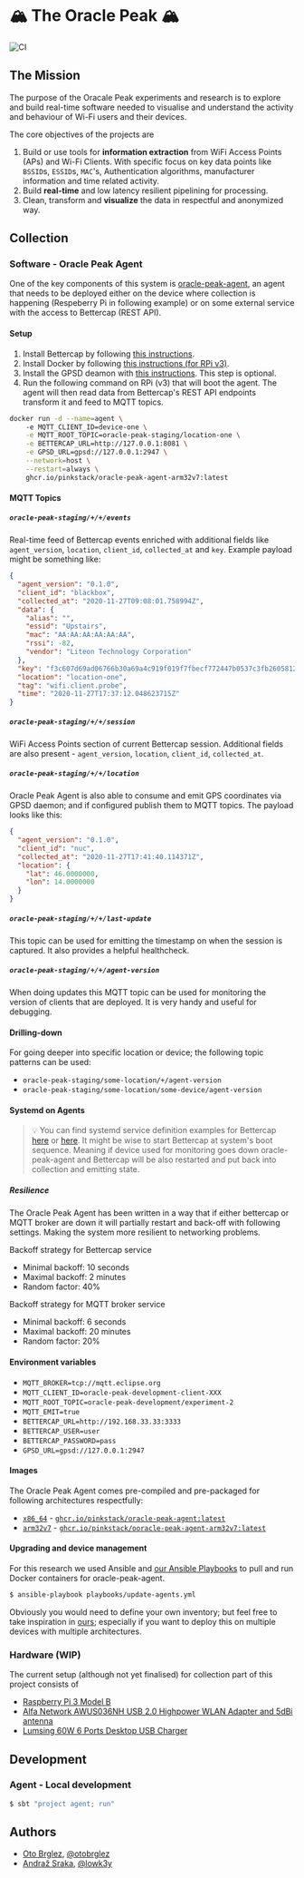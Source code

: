 # 🏔 The Oracle Peak 🏔

![CI](https://github.com/pinkstack/oracle-peak/workflows/CI/badge.svg?branch=master)


## The Mission

The purpose of the Oracale Peak experiments and research is to explore and build real-time software 
needed to visualise and understand the activity and behaviour of Wi-Fi users and their devices.

The core objectives of the projects are

1. Build or use tools for **information extraction** from WiFi Access Points (APs) and Wi-Fi Clients.
With specific focus on key data points like `BSSID`s, `ESSID`s, `MAC`'s, Authentication algorithms, 
manufacturer information and time related activity.
2. Build **real-time** and low latency resilient pipelining for processing.
3. Clean, transform and **visualize** the data in respectful and anonymized way.

## Collection

### Software - Oracle Peak Agent

One of the key components of this system is [oracle-peak-agent](oracle-peak/agent), an agent that needs to be deployed
either on the device where collection is happening (Respeberry Pi in following example) or on some external 
service with the access to Bettercap (REST API).

#### Setup

1. Install Bettercap by following [this instructions](https://www.bettercap.org/installation/).
2. Install Docker by following [this instructions (for RPi v3)](https://phoenixnap.com/kb/docker-on-raspberry-pi).
3. Install the GPSD deamon with [this instructions](https://gpsd.gitlab.io/gpsd/installation.html). This step is optional.
4. Run the following command on RPi (v3) that will boot the agent. 
The agent will then read data from Bettercap's REST API endpoints transform it 
and feed to MQTT topics. 

```bash
docker run -d --name=agent \ 
    -e MQTT_CLIENT_ID=device-one \
    -e MQTT_ROOT_TOPIC=oracle-peak-staging/location-one \
    -e BETTERCAP_URL=http://127.0.0.1:8081 \
    -e GPSD_URL=gpsd://127.0.0.1:2947 \
    --network=host \
    --restart=always \
    ghcr.io/pinkstack/oracle-peak-agent-arm32v7:latest
```

#### MQTT Topics

##### `oracle-peak-staging/+/+/events`

Real-time feed of Bettercap events enriched with additional fields like `agent_version`, 
`location`, `client_id`, `collected_at` and `key`. Example payload might be something like:

```json
{
  "agent_version": "0.1.0",
  "client_id": "blackbox",
  "collected_at": "2020-11-27T09:08:01.758994Z",
  "data": {
    "alias": "",
    "essid": "Upstairs",
    "mac": "AA:AA:AA:AA:AA:AA",
    "rssi": -82,
    "vendor": "Liteon Technology Corporation"
  },
  "key": "f3c607d69ad06766b30a69a4c919f019f7fbecf772447b0537c3fb2605812d42",
  "location": "location-one",
  "tag": "wifi.client.probe",
  "time": "2020-11-27T17:37:12.048623715Z"
}
```

##### `oracle-peak-staging/+/+/session`

WiFi Access Points section of current Bettercap session. 
Additional fields are also present - `agent_version`, `location`, `client_id`, `collected_at`.

##### `oracle-peak-staging/+/+/location`

Oracle Peak Agent is also able to consume and emit GPS coordinates via GPSD daemon; 
and if configured publish them to MQTT topics. The payload looks like this:

```json
{
  "agent_version": "0.1.0",
  "client_id": "nuc",
  "collected_at": "2020-11-27T17:41:40.114371Z",
  "location": {
    "lat": 46.0000000,
    "lon": 14.0000000
  }
}
```

##### `oracle-peak-staging/+/+/last-update`

This topic can be used for emitting the timestamp on when the session is captured.
It also provides a helpful healthcheck.

##### `oracle-peak-staging/+/+/agent-version`

When doing updates this MQTT topic can be used for monitoring the version of clients that are deployed.
It is very handy and useful for debugging.

#### Drilling-down

For going deeper into specific location or device; the following topic patterns can be used:

- `oracle-peak-staging/some-location/+/agent-version`
- `oracle-peak-staging/some-location/some-device/agent-version`


#### Systemd on Agents

> 💡 You can find systemd service definition examples for Bettercap [here](utils/bettercap.service) or [here](utils/bettercap-nuc.service). 
> It might be wise to start Bettercap at system's boot sequence. Meaning if device used for monitoring
> goes down oracle-peak-agent and Bettercap will be also restarted and put back into collection and emitting state.

##### Resilience

The Oracle Peak Agent has been written in a way that if either bettercap or MQTT broker are down it will partially 
restart and back-off with following settings. Making the system more resilient to networking problems.

Backoff strategy for Bettercap service 
- Minimal backoff: 10 seconds
- Maximal backoff: 2 minutes
- Random factor: 40%

Backoff strategy for MQTT broker service 
- Minimal backoff: 6 seconds
- Maximal backoff: 20 minutes
- Random factor: 20%

#### Environment variables

- `MQTT_BROKER=tcp://mqtt.eclipse.org`
- `MQTT_CLIENT_ID=oracle-peak-development-client-XXX`
- `MQTT_ROOT_TOPIC=oracle-peak-development/experiment-2`
- `MQTT_EMIT=true`
- `BETTERCAP_URL=http://192.168.33.33:3333`
- `BETTERCAP_USER=user`
- `BETTERCAP_PASSWORD=pass`
- `GPSD_URL=gpsd://127.0.0.1:2947`

#### Images

The Oracle Peak Agent comes pre-compiled and pre-packaged for following architectures respectfully:

- [`x86_64`](https://github.com/orgs/pinkstack/packages/container/package/oracle-peak-agent) - [`ghcr.io/pinkstack/oracle-peak-agent:latest`](https://github.com/orgs/pinkstack/packages/container/package/oracle-peak-agent)
- [`arm32v7`](https://github.com/orgs/pinkstack/packages/container/package/oracle-peak-agent-arm32v7) - [`ghcr.io/pinkstack/ooracle-peak-agent-arm32v7:latest`](https://github.com/orgs/pinkstack/packages/container/package/oracle-peak-agent-arm32v7)

#### Upgrading and device management

For this research we used Ansible and [our Ansible Playbooks](playbooks) to pull and run Docker containers for oracle-peak-agent.

```bash
$ ansible-playbook playbooks/update-agents.yml
```

Obviously you would need to define your own inventory; but feel free to take inspiration in [ours](./inventory.yaml); especially if you want to
deploy this on multiple devices with multiple architectures.

### Hardware (WIP)

The current setup (although not yet finalised) for collection part of this project consists of

- [Raspberry Pi 3 Model B](https://www.raspberrypi.org/products/raspberry-pi-3-model-b/)
- [Alfa Network AWUS036NH USB 2.0 Highpower WLAN Adapter and 5dBi antenna](https://wlan-profi-shop.de/Alfa-Network-AWUS036NH/GE-RT3070-USB-20-Highpower-WLAN-Adapter-2000mW-2W-and-5dBi-antenna)
- [Lumsing 60W 6 Ports Desktop USB Charger](https://www.amazon.co.uk/Lumsing-Desktop-Charger-Intelligent-Motorola-blue/dp/B01N2LCNED)


## Development

### Agent - Local development

```bash
$ sbt "project agent; run"
```

## Authors

- [Oto Brglez](https://github.com/otobrglez), [@otobrglez](https://twitter.com/otobrglez)
- [Andraž Sraka](https://github.com/lowk3y), [@lowk3y](https://twitter.com/lowk3y)
